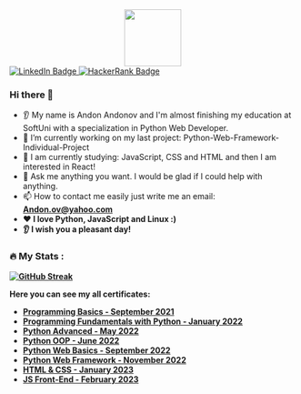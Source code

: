 <div id="header" align="center">
   <img src="https://media.giphy.com/media/hqU2KkjW5bE2v2Z7Q2/giphy.gif" width="100"/>
</div>

<div id="badges">
  <a href="https://www.linkedin.com/in/andon-ov">
    <img src="https://img.shields.io/badge/LinkedIn-blue?style=for-the-badge&logo=linkedin&logoColor=white" alt="LinkedIn Badge"/>
  </a>
   <a href="https://www.hackerrank.com/BigDo">
    <img src="https://img.shields.io/badge/HackerRank-green?style=for-the-badge&logo=HackerRank&logoColor=white" alt="HackerRank Badge"/>
  </a>
</div>


### Hi there 👋
* 👂 My name is Andon Andonov and I'm almost finishing my education at SoftUni with a specialization in Python Web Developer.
* 🔭 I’m currently working on my last project: Python-Web-Framework-Individual-Project
* 🌱 I am currently studying: JavaScript, CSS and HTML and then I am interested in React! 
* 💬 Ask me anything you want. I would be glad if I could help with anything.
* 📫 How to contact me easily just write me an email: <strong>Andon.ov@yahoo.com<strong/>
* ❤️ I love Python, JavaScript and Linux :)
* 👂 I wish you a pleasant day!


### :fire: My Stats :


[![GitHub Streak](http://github-readme-streak-stats.herokuapp.com?user=Andon-ov&theme=dark&background=000000)](https://git.io/streak-stats)

Here you can see my all certificates:

- [Programming Basics - September 2021](https://softuni.bg/certificates/details/116579/722a9e3f)
- [Programming Fundamentals with Python - January 2022](https://softuni.bg/certificates/details/129064/a4a5df30)
- [Python Advanced - May 2022](https://softuni.bg/certificates/details/135930/eaa7da7c)
- [Python OOP - June 2022](https://softuni.bg/certificates/details/140917/0e009a58)
- [Python Web Basics - September 2022](https://softuni.bg/certificates/details/147044/ff1d104c)
- [Python Web Framework - November 2022](https://softuni.bg/certificates/details/152946/d4a38a41)
- [HTML & CSS - January 2023](https://softuni.bg/certificates/details/163058/28db8b2e)
- [JS Front-End - February 2023](https://softuni.bg/certificates/details/116579/722a9e3f)


